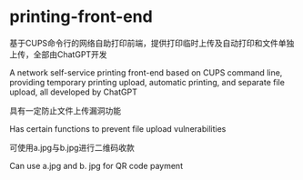 # printing-front-end
基于CUPS命令行的网络自助打印前端，提供打印临时上传及自动打印和文件单独上传，全部由ChatGPT开发

A network self-service printing front-end based on CUPS command line, providing temporary printing upload, automatic printing, and separate file upload, all developed by ChatGPT

具有一定防止文件上传漏洞功能

Has certain functions to prevent file upload vulnerabilities

可使用a.jpg与b.jpg进行二维码收款

Can use a.jpg and b. jpg for QR code payment
